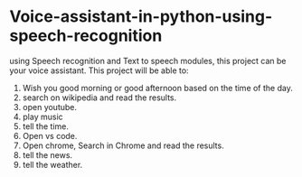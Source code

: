 # Voice-assistant-in-python-using-speech-recognition
using Speech recognition and Text to speech modules, this project can be your voice assistant.
This project will be able to:
1. Wish you good morning or good afternoon based on the time of the day.
2. search on wikipedia and read the results.
3. open youtube.
4. play music
5. tell the time.
6. Open vs code.
7. Open chrome, Search in Chrome and read the results.
8. tell the news.
9. tell the weather.
